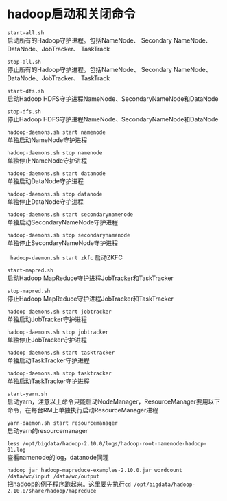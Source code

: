 # hadoop启动和关闭命令

```start-all.sh```  
启动所有的Hadoop守护进程。包括NameNode、 Secondary NameNode、DataNode、JobTracker、 TaskTrack  

```stop-all.sh```  
停止所有的Hadoop守护进程。包括NameNode、 Secondary NameNode、DataNode、JobTracker、 TaskTrack  

```start-dfs.sh```  
启动Hadoop HDFS守护进程NameNode、SecondaryNameNode和DataNode  

```stop-dfs.sh```  
停止Hadoop HDFS守护进程NameNode、SecondaryNameNode和DataNode  

```hadoop-daemons.sh start namenode```  
单独启动NameNode守护进程  

```hadoop-daemons.sh stop namenode```  
单独停止NameNode守护进程   

```hadoop-daemons.sh start datanode```  
单独启动DataNode守护进程  

```hadoop-daemons.sh stop datanode```  
单独停止DataNode守护进程  

```hadoop-daemons.sh start secondarynamenode```  
单独启动SecondaryNameNode守护进程  

```hadoop-daemons.sh stop secondarynamenode```  
单独停止SecondaryNameNode守护进程  

``` hadoop-daemon.sh start zkfc```
启动ZKFC  

```start-mapred.sh```  
启动Hadoop MapReduce守护进程JobTracker和TaskTracker  

```stop-mapred.sh```  
停止Hadoop MapReduce守护进程JobTracker和TaskTracker  

```hadoop-daemons.sh start jobtracker```  
单独启动JobTracker守护进程  

```hadoop-daemons.sh stop jobtracker```  
单独停止JobTracker守护进程  

```hadoop-daemons.sh start tasktracker```  
单独启动TaskTracker守护进程  

```hadoop-daemons.sh stop tasktracker```  
单独启动TaskTracker守护进程  

```start-yarn.sh```  
启动yarn，注意以上命令只能启动NodeManager，ResourceManager要用以下命令，在每台RM上单独执行启动ResourceManager进程  

```yarn-daemon.sh start resourcemanager```  
启动yarn的resourcemanager  

```less /opt/bigdata/hadoop-2.10.0/logs/hadoop-root-namenode-hadoop-01.log```  
查看namenode的log，datanode同理  

```hadoop jar hadoop-mapreduce-examples-2.10.0.jar wordcount /data/wc/input /data/wc/output```  
把hadoop的例子程序跑起来。这里要先执行```cd /opt/bigdata/hadoop-2.10.0/share/hadoop/mapreduce```  